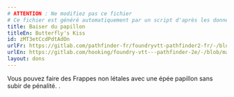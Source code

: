 ```yaml
---
# ATTENTION : Ne modifiez pas ce fichier
# Ce fichier est généré automatiquement par un script d'après les données du module Foundry VTT officiel et de sa traduction
title: Baiser du papillon
titleEn: Butterfly's Kiss
id: zMT3etCcdPdtAdOn
urlFr: https://gitlab.com/pathfinder-fr/foundryvtt-pathfinder2-fr/-/blob/master/data/feats/zMT3etCcdPdtAdOn.htm
urlEn: https://gitlab.com/hooking/foundry-vtt---pathfinder-2e/-/blob/master/packs/data/feats.db/butterfly-s-kiss.json
layout: dons
---
```

Vous pouvez faire des Frappes non létales avec une épée papillon sans subir de pénalité.
.
